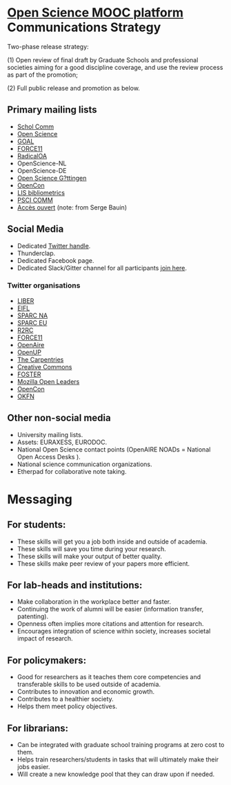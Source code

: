 # [Open Science MOOC platform](https://opensciencemooc.eu/) Communications Strategy

Two-phase release strategy: 

(1) Open review of final draft by Graduate Schools and professional societies aiming for a good discipline coverage, and use the review process as part of the promotion;

(2) Full public release and promotion as below.

## Primary mailing lists

* [Schol Comm](mailto:scholcomm@lists.ala.org)
* [Open Science](mailto:open-science@lists.okfn.org)
* [GOAL](http://mailman.ecs.soton.ac.uk/pipermail/goal/)
* [FORCE11](mailto:f11discussion@force11.org)
* [RadicalOA](mailto:RADICALOPENACCESS@JISCMAIL.AC.UK)
* OpenScience-NL
* OpenScience-DE
* [Open Science G?ttingen](https://listserv.gwdg.de/mailman/listinfo/openscience)
* [OpenCon](https://groups.google.com/group/opencon-discussion-list)
* [LIS bibliometrics](mailto:LIS-BIBLIOMETRICS@JISCMAIL.AC.UK)
* [PSCI COMM](https://www.jiscmail.ac.uk/cgi-bin/webadmin?A0=psci-com)
* [Accès ouvert](mailto:accesouvert@groupes.renater.fr) (note: from Serge Bauin)

## Social Media
- Dedicated [Twitter handle](https://twitter.com/OpenSci_MOOC).
- Thunderclap.
- Dedicated Facebook page.
- Dedicated Slack/Gitter channel for all participants [join here](https://openmooc-ers-slackin.herokuapp.com/).

### Twitter organisations

* [LIBER](https://twitter.com/LIBEReurope)
* [EIFL](https://twitter.com/EIFLnet)
* [SPARC NA](https://twitter.com/sparc_na)
* [SPARC EU](https://twitter.com/sparc_eu)
* [R2RC](https://twitter.com/R2RC)
* [FORCE11](https://twitter.com/force11rescomm)
* [OpenAire](https://twitter.com/OpenAIRE_eu)
* [OpenUP](https://twitter.com/projectopenup)
* [The Carpentries](https://twitter.com/thecarpentries)
* [Creative Commons](https://twitter.com/creativecommons)
* [FOSTER](https://twitter.com/fosterscience)
* [Mozilla Open Leaders](https://twitter.com/mozopenleaders)
* [OpenCon](https://twitter.com/open_con)
* [OKFN](https://twitter.com/OKFN)

## Other non-social media

- University mailing lists.
- Assets: EURAXESS, EURODOC.
- National Open Science contact points (OpenAIRE NOADs = National Open Access Desks ).
- National science communication organizations.
- Etherpad for collaborative note taking.

# Messaging

## For students:

- These skills will get you a job both inside and outside of academia.
- These skills will save you time during your research.
- These skills will make your output of better quality.
- These skills make peer review of your papers more efficient.

## For lab-heads and institutions:

- Make collaboration in the workplace better and faster.
- Continuing the work of alumni will be easier (information transfer, patenting).
- Openness often implies more citations and attention for research.
- Encourages integration of science within society, increases societal impact of research.

## For policymakers:

- Good for researchers as it teaches them core competencies and transferable skills to be used outside of academia.
- Contributes to innovation and economic growth.
- Contributes to a healthier society.
- Helps them meet policy objectives.

## For librarians:

- Can be integrated with graduate school training programs at zero cost to them.
- Helps train researchers/students in tasks that will ultimately make their jobs easier.
- Will create a new knowledge pool that they can draw upon if needed.

